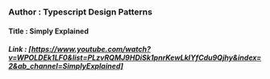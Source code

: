 ### Author : Typescript Design Patterns

#### Title : Simply Explained

##### Link : [https://www.youtube.com/watch?v=WPOLDEk1LF0&list=PLzvRQMJ9HDiSk1pnrKewLklYfCdu9Qjhy&index=2&ab_channel=SimplyExplained]
